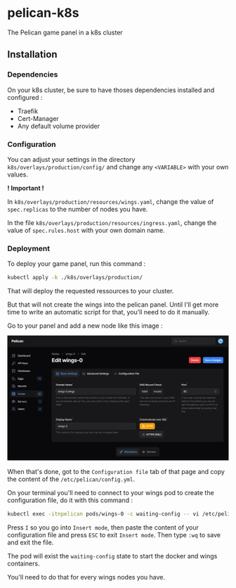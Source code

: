 # pelican-k8s
The Pelican game panel in a k8s cluster

## Installation

### Dependencies

On your k8s cluster, be sure to have thoses dependencies installed and configured :
- Traefik
- Cert-Manager
- Any default volume provider

### Configuration

You can adjust your settings in the directory `k8s/overlays/production/config/` and change any `<VARIABLE>` with your own values.

**! Important !**

In `k8s/overlays/production/resources/wings.yaml`, change the value of `spec.replicas` to the number of nodes you have.

In the file `k8s/overlays/production/resources/ingress.yaml`, change the value of `spec.rules.host` with your own domain name.

### Deployment

To deploy your game panel, run this command :
```bash
kubectl apply -k ./k8s/overlays/production/
```

That will deploy the requested ressources to your cluster.

But that will not create the wings into the pelican panel. Until I'll get more time to write an automatic script for that, you'll need to do it manually.

Go to your panel and add a new node like this image :

![Node configuration](.github/resources/image01.png)

When that's done, got to the `Configuration file` tab of that page and copy the content of the `/etc/pelican/config.yml`.

On your terminal you'll need to connect to your wings pod to create the configuration file, do it with this command :
```bash
kubectl exec -itnpelican pods/wings-0 -c waiting-config -- vi /etc/pelican/config.yml
```

Press `I` so you go into `Insert mode`, then paste the content of your configuration file and press `ESC` to exit `Insert mode`. Then type `:wq` to save and exit the file.

The pod will exist the `waiting-config` state to start the docker and wings containers.

You'll need to do that for every wings nodes you have.
